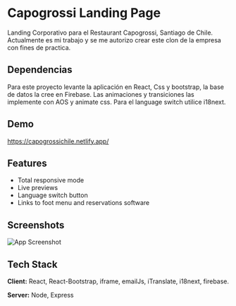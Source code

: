 
# Capogrossi Landing Page

Landing Corporativo para el Restaurant Capogrossi, Santiago de Chile. Actualmente es mi trabajo y se me autorizo crear este clon de la empresa con fines de practica.

## Dependencias

Para este proyecto levante la aplicación en React, Css y bootstrap, la base de datos la cree en Firebase. Las animaciones y transiciones las implemente con AOS y animate css. Para el language switch utilice i18next.  

## Demo

<https://capogrossichile.netlify.app/>

## Features

- Total responsive mode
- Live previews
- Language switch button
- Links to foot menu and reservations software

## Screenshots

![App Screenshot](https://firebasestorage.googleapis.com/v0/b/capogrossi-restaurant-data.appspot.com/o/capogrossi-web.capture.jpeg?alt=media&token=23d51991-9a1c-481c-a82f-47679986f378)

## Tech Stack

**Client:** React, React-Bootstrap, iframe, emailJs, iTranslate, i18next, firebase.

**Server:** Node, Express
